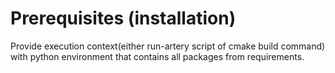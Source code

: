 # Prerequisites (installation)

Provide execution context(either run-artery script of cmake build command)
with python environment that contains all packages from requirements.
